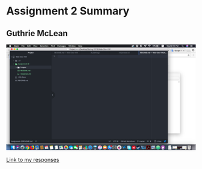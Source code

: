 # Assignment 2 Summary
## Guthrie McLean

![My screenshot](./images/screenshot.png)

[Link to my responses](./responses.txt)
